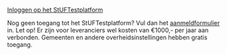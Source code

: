 
[Inloggen op het StUFTestplatform](https://iam.opentunnel.org:8444/auth/realms/STP_PROD/protocol/openid-connect/auth?client_id=APP_STP_PUBLIC&redirect_uri=https%3A%2F%2Fstuftestplatform.nl%3A8443%2Fstv%2Fadmin%2Fui%2F&state=14528440-6e6c-4f01-8e3c-a9c9faa6d77a&response_mode=fragment&response_type=code&scope=openid&nonce=c31a5ff3-bc4a-4f55-8ec7-515efc044064)



Nog geen toegang tot het StUFTestplatform? Vul dan het [aanmeldformulier](https://formulieren.vngrealisatie.nl/Stuftestplatform_aanmeldformulier) in. 
Let op! Er zijn voor leveranciers wel kosten van €1000,- per jaar aan verbonden. Gemeenten en andere overheidsinstellingen hebben gratis toegang. 
